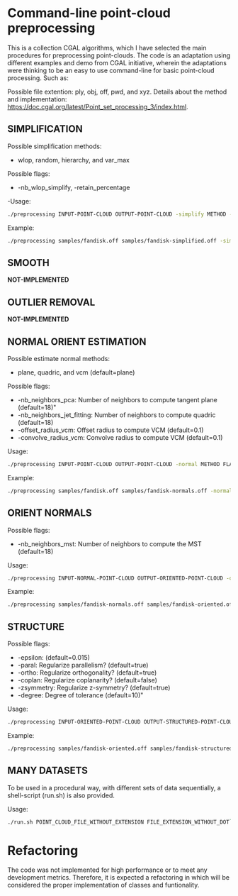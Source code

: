 # Command-line point-cloud preprocessing
This is a collection CGAL algorithms, which I have selected the main procedures for preprocessing point-clouds. The code is an adaptation using different examples and demo from CGAL initiative, wherein the adaptations were thinking to be an easy to use command-line for basic point-cloud processing. Such as:

Possible file extention: ply, obj, off, pwd, and xyz.
Details about the method and implementation: https://doc.cgal.org/latest/Point_set_processing_3/index.html.

## SIMPLIFICATION
Possible simplification methods: 
* wlop, random, hierarchy, and var_max

Possible flags: 
* -nb_wlop_simplify, -retain_percentage

-Usage: 
```sh
./preprocessing INPUT-POINT-CLOUD OUTPUT-POINT-CLOUD -simplify METHOD -nb_wlop_simplify FLOAT_VALUE -retain_percentage FLOAT_VALUE
```
Example:
```sh
./preprocessing samples/fandisk.off samples/fandisk-simplified.off -simplify wlop -nb_wlop_simplify 0.5 -retain_percentage 10.0`
```

## SMOOTH
**NOT-IMPLEMENTED**

## OUTLIER REMOVAL
**NOT-IMPLEMENTED**

## NORMAL ORIENT ESTIMATION
Possible estimate normal methods: 
* plane, quadric, and vcm (default=plane)

Possible flags:
* -nb_neighbors_pca: Number of neighbors to compute tangent plane (default=18)"
* -nb_neighbors_jet_fitting: Number of neighbors to compute quadric (default=18)
* -offset_radius_vcm: Offset radius to compute VCM (default=0.1)
* -convolve_radius_vcm: Convolve radius to compute VCM (default=0.1)

Usage: 
```sh
./preprocessing INPUT-POINT-CLOUD OUTPUT-POINT-CLOUD -normal METHOD FLAG XXX_VALUE`
```
Example: 
```sh
./preprocessing samples/fandisk.off samples/fandisk-normals.off -normal -nb_neighbors_pca 18`
```
## ORIENT NORMALS
Possible flags: 
* -nb_neighbors_mst: Number of neighbors to compute the MST (default=18)

Usage: 
```sh
./preprocessing INPUT-NORMAL-POINT-CLOUD OUTPUT-ORIENTED-POINT-CLOUD -orient FLAG INT_VALUE`
```
Example: 
```sh
./preprocessing samples/fandisk-normals.off samples/fandisk-oriented.off -orient -nb_neighbors_mst 12
```

## STRUCTURE
Possible flags: 
* -epsilon: (default=0.015)
* -paral: Regularize parallelism? (default=true)
* -ortho: Regularize orthogonality? (default=true)
* -coplan: Regularize coplanarity? (default=false)
* -zsymmetry: Regularize z-symmetry? (default=true)
* -degree: Degree of tolerance (default=10)"

Usage: 
```sh
./preprocessing INPUT-ORIENTED-POINT-CLOUD OUTPUT-STRUCTURED-POINT-CLOUD -structure FLAGS VALUES
```
Example: 
```sh
./preprocessing samples/fandisk-oriented.off samples/fandisk-structured.off -structure -epsilon 0.015 -paral true -ortho true -coplan false -zsymmetry true -degree 10
```
    
## MANY DATASETS
To be used in a procedural way, with different sets of data sequentially, a shell-script (run.sh) is also provided.

Usage: 
```sh
./run.sh POINT_CLOUD_FILE_WITHOUT_EXTENSION FILE_EXTENSION_WITHOUT_DOT`
```

# Refactoring
The code was not implemented for high performance or to meet any development metrics. Therefore, it is expected a refactoring in which will be considered the proper implementation of classes and funtionality.